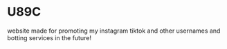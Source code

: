 # U89C
website made for promoting my instagram tiktok and other usernames and botting services in the future!
